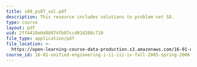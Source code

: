 ```yaml
---
title: s08_ps07_sol.pdf
description: This resource includes solutions to problem set S8.
type: course
layout: pdf
uid: 2ff4418e0d88974fb07ccd018208c710
file_type: application/pdf
file_location: >-
  https://open-learning-course-data-production.s3.amazonaws.com/16-01-unified-engineering-i-ii-iii-iv-fall-2005-spring-2006/2ff4418e0d88974fb07ccd018208c710_s08_ps07_sol.pdf
course_id: 16-01-unified-engineering-i-ii-iii-iv-fall-2005-spring-2006
---
```

